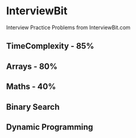 # InterviewBit
Interview Practice Problems from InterviewBit.com

## TimeComplexity - 85%
## Arrays - 80%
## Maths - 40%
## Binary Search
## Dynamic Programming
